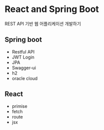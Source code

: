 # React and Spring Boot 
REST API 기반 웹 어플리케이션 개발하기

## Spring boot
- Restful API
- JWT Login
- JPA
- Swagger-ui
- h2
- oracle cloud

## React
- primise
- fetch
- route
- jsx
